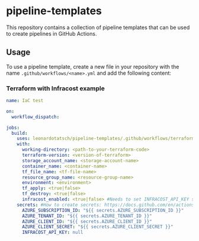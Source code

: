 # pipeline-templates

This repository contains a collection of pipeline templates that can be used to create pipelines in GitHub Actions.

## Usage

To use a pipeline template, create a new file in your repository with the name `.github/workflows/<name>.yml` and add the following content:


### Terraform with Infracost example
```yaml
name: IaC test

on:
  workflow_dispatch:

jobs:
  build:
    uses: leonardotatsch/pipeline-templates/.github/workflows/terraform-plan.yml@main
    with:
      working-directory: <path-to-your-terraform-code>
      terraform-version: <version-of-terraform>
      storage_account_name: <storage-account-name>
      container_name: <container-name>
      tf_file_name: <tf-file-name>
      resource_group_name: <resource-group-name>
      environment: <environment>
      tf_apply: <true|false>
      tf_destroy: <true|false>
      infracost_enabled: <true|false> #Needs to set INFRACOST_API_KEY secret when true
    secrets: #How to create secrets: https://docs.github.com/en/actions/reference/encrypted-secrets
      AZURE_SUBSCRIPTION_ID: "${{ secrets.AZURE_SUBSCRIPTION_ID }}"
      AZURE_TENANT_ID: "${{ secrets.AZURE_TENANT_ID }}"
      AZURE_CLIENT_ID: "${{ secrets.AZURE_CLIENT_ID }}"
      AZURE_CLIENT_SECRET: "${{ secrets.AZURE_CLIENT_SECRET }}"
      INFRACOST_API_KEY: null
```

